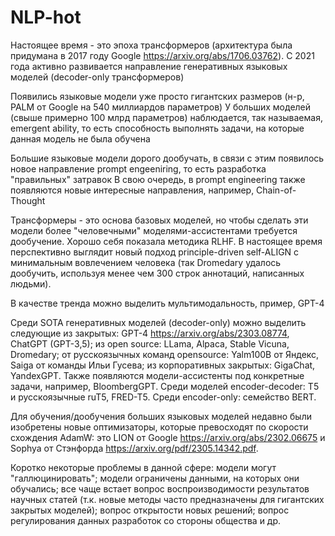 # NLP-hot

Настоящее время - это эпоха трансформеров (архитектура была придумана в 2017 году Google https://arxiv.org/abs/1706.03762). С 2021 года активно развивается направление генеративных языковых моделей (decoder-only трансформеров) 

Появились языковые модели уже просто гигантских размеров (н-р, PALM от Google на 540 миллиардов параметров)
У больших моделей (свыше примерно 100 млрд параметров) наблюдается, так называемая, emergent ability, то есть способность выполнять задачи, на которые данная модель не была обучена

Большие языковые модели дорого дообучать, в связи с этим появилось новое направление prompt engeeniring, то есть разработка "правильных" затравок
В свою очередь, в prompt engineering также появляются новые интересные направления, например, Chain-of-Thought

Трансформеры - это основа базовых моделей, но чтобы сделать эти модели более "человечными" моделями-ассистентами требуется дообучение. Хорошо себя показала методика RLHF. В настоящее время перспективно выглядит новый подход principle-driven self-ALIGN с минимальным вовлечением человека (так Dromedary удалось дообучить, используя менее чем 300 строк аннотаций, написанных людьми).

В качестве тренда можно выделить мультимодальность, пример, GPT-4

Среди SOTA генеративных моделей (decoder-only) можно выделить следующие из закрытых: GPT-4 https://arxiv.org/abs/2303.08774, ChatGPT (GPT-3,5); из open source: LLama, Alpaca, Stable Vicuna, Dromedary; от русскоязычных команд opensource: Yalm100B oт Яндекс, Saiga от команды Ильи Гусева; из корпоративных закрытых: GigaChat, YandexGPT. Также появляются модели-ассистенты под конкретные задачи, например, BloombergGPT. Среди моделей encoder-decoder: T5 и русскоязычные ruT5, FRED-T5. Среди encoder-only: семейство BERT.

Для обучения/дообучения больших языковых моделей недавно были изобретены новые оптимизаторы, которые превосходят по скорости схождения AdamW: это LION от Google https://arxiv.org/abs/2302.06675 и Sophya от Стэнфорда https://arxiv.org/pdf/2305.14342.pdf.

Коротко некоторые проблемы в данной сфере: модели могут "галлюцинировать"; модели ограничены данными, на которых они обучались; все чаще встает вопрос воспроизводимости результатов научных статей (т.к. новые методы часто предназначены для гигантских закрытых моделей); вопрос открытости новых решений; вопрос регулирования данных разработок со стороны общества и др.

